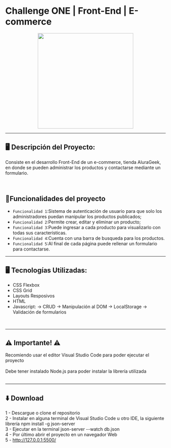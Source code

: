 # Challenge ONE | Front-End | E-commerce

<p align="center" >
     <img width="300" heigth="300" src="https://user-images.githubusercontent.com/91544872/189419040-c093db78-c970-4960-8aca-ffcc11f7ffaf.png">
</p>

---

## 🖥️ Descripción del Proyecto:

Consiste en el desarrollo Front-End de un e-commerce, tienda AluraGeek, en donde se pueden administrar los productos y contactarse mediante un formulario. 

</br>

## :hammer:Funcionalidades del proyecto

- `Funcionalidad 1`:Sistema de autenticación de usuario para que solo los administradores puedan manipular los productos publicados;
- `Funcionalidad 2`:Permite crear, editar y eliminar un producto;
- `Funcionalidad 3`:Puede ingresar a cada producto para visualizarlo con todas sus características.
- `Funcionalidad 4`:Cuenta con una barra de busqueda para los productos.
- `Funcionalidad 5`:Al final de cada página puede rellenar un formulario para contactarse.


---
## 🖥️ Tecnologías Utilizadas:

- CSS Flexbox
- CSS Grid
- Layouts Resposivos
- HTML
- Javascript:
-> CRUD
-> Manipulación al DOM
-> LocalStorage
-> Validación de formularios
</br>


---
## ⚠️ Importante! ⚠️

Recomiendo usar el editor Visual Studio Code para poder ejecutar el proyecto </br></br>
Debe tener instalado Node.js para poder instalar la librería utilizada</br></br>

---

## ⬇️ Download

1 - Descargue o clone el repositorio </br>
2 - Instalar en alguna terminal de Visual Studio Code u otro IDE, la siguiente librería npm install -g json-server </br>
3 - Ejecutar en la terminal json-server --watch db.json </br>
4 - Por último abrir el proyecto en un navegador Web  </br>
5 - http://127.0.0.1:5500/ </br>





